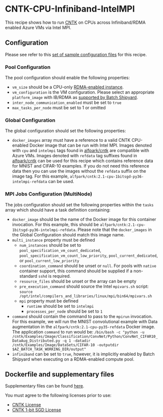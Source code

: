 # CNTK-CPU-Infiniband-IntelMPI
This recipe shows how to run [CNTK](https://cntk.ai/) on CPUs across
Infiniband/RDMA enabled Azure VMs via Intel MPI.

## Configuration
Please see refer to this [set of sample configuration files](./config) for
this recipe.

### Pool Configuration
The pool configuration should enable the following properties:
* `vm_size` should be a CPU-only
[RDMA-enabled instance](https://docs.microsoft.com/azure/virtual-machines/linux/sizes-hpc).
* `vm_configuration` is the VM configuration. Please select an appropriate
`platform_image` with IB/RDMA as
[supported by Batch Shipyard](../../docs/25-batch-shipyard-platform-image-support.md).
* `inter_node_communication_enabled` must be set to `true`
* `max_tasks_per_node` must be set to 1 or omitted

### Global Configuration
The global configuration should set the following properties:
* `docker_images` array must have a reference to a valid CNTK CPU-enabled
Docker image that can be run with Intel MPI. Images denoted with `cpu` and
`intelmpi` tags found in [alfpark/cntk](https://hub.docker.com/r/alfpark/cntk/)
are compatible with Azure VMs. Images denoted with `refdata` tag suffixes
found in [alfpark/cntk](https://hub.docker.com/r/alfpark/cntk/)
can be used for this recipe which contains reference data for MNIST and
CIFAR-10 examples. If you do not need this reference data then you can use
the images without the `refdata` suffix on the image tag. For this example,
`alfpark/cntk:2.1-cpu-1bitsgd-py36-intelmpi-refdata` can be used.

### MPI Jobs Configuration (MultiNode)
The jobs configuration should set the following properties within the `tasks`
array which should have a task definition containing:
* `docker_image` should be the name of the Docker image for this container invocation.
For this example, this should be
`alfpark/cntk:2.1-cpu-1bitsgd-py36-intelmpi-refdata`.
Please note that the `docker_images` in the Global Configuration should match
this image name.
* `multi_instance` property must be defined
  * `num_instances` should be set to `pool_specification_vm_count_dedicated`,
    `pool_specification_vm_count_low_priority`, `pool_current_dedicated`, or
    `pool_current_low_priority`
  * `coordination_command` should be unset or `null`. For pools with
    `native` container support, this command should be supplied if
    a non-standard `sshd` is required.
  * `resource_files` should be unset or the array can be empty
  * `pre_execution_command` should source the Intel `mpivars.sh` script:
    `source /opt/intel/compilers_and_libraries/linux/mpi/bin64/mpivars.sh`
  * `mpi` property must be defined
    * `runtime` should be set to `intelmpi`
    * `processes_per_node` should be set to `1`
* `command` should contain the command to pass to the `mpirun` invocation.
For this example, we will run the MNIST convolutional example with Data
augmentation in the `alfpark/cntk:2.1-cpu-py35-refdata` Docker image. The
application `command` to run would be:
`/bin/bash -c "python -u /cntk/Examples/Image/Classification/ConvNet/Python/ConvNet_CIFAR10_DataAug_Distributed.py -q 1 -datadir /cntk/Examples/Image/DataSets/CIFAR-10 -outputdir $AZ_BATCH_TASK_WORKING_DIR/output"`
* `infiniband` can be set to `true`, however, it is implicitly enabled by
Batch Shipyard when executing on a RDMA-enabled compute pool.

## Dockerfile and supplementary files
Supplementary files can be found [here](./docker).

You must agree to the following licenses prior to use:
* [CNTK License](https://github.com/Microsoft/CNTK/blob/master/LICENSE.md)
* [CNTK 1-bit SGD License](https://github.com/microsoft/cntk/wiki/CNTK-1bit-SGD-License)
